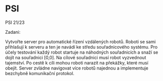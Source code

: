 # PSI
PSI 21/23

Zadani:

Vytvořte server pro automatické řízení vzdálených robotů. Roboti se sami přihlašují k serveru a ten je navádí ke středu souřadnicového systému. Pro účely testování každý robot startuje na náhodných souřadnicích a snaží se dojít na souřadnici [0,0]. Na cílové souřadnici musí robot vyzvednout tajemství. Po cestě k cíli mohou roboti narazit na překážky, které musí obejít. Server zvládne navigovat více robotů najednou a implementuje bezchybně komunikační protokol.
